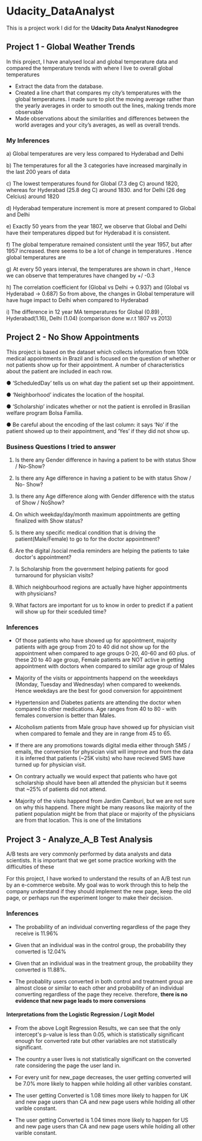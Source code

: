 # Udacity_DataAnalyst
 This is a project work I did for the **Udacity Data Analyst Nanodegree**
 
 ## Project 1 - Global Weather Trends 
 In this project, I have analysed local and global temperature data and compared the temperature trends with where I live to overall global   temperatures
 
 * Extract the data from the database.
 * Created a line chart that compares my city’s temperatures with the global temperatures. I made sure to plot the moving average rather    than the yearly averages in order to smooth out the lines, making trends more observable
 * Made observations about the similarities and differences between the world averages and your city’s averages, as well as overall trends.
 
### My Inferences
 
a) Global temperatures are very less compared to Hyderabad and Delhi

b) The temperatures for all the 3 categories have increased marginally in the last 200 years of data

c) The lowest temperatures found for Global (7.3 deg C) around 1820, whereas for Hyderabad (25.8 deg C) around 1830. and for Delhi (26 deg Celcius) around 1820

d) Hyderabad temperature increment is more at present compared to Global and Delhi

e) Exactly 50 years from the year 1807, we observe that Global and Delhi have their temperatures dipped but for Hyderabad it is consistent.

f) The global temperature remained consistent until the year 1957, but after 1957 increased.
there seems to be a lot of change in temperatures . Hence global temperatures are 

g) At every 50 years interval, the temperatures are shown in chart , Hence we can observe that temperatures have changed by +/ -0.3

h) The correlation coefficient for (Global vs Delhi -> 0.937) and (Global vs Hyderabad -> 0.687) So from above, the changes in Global temperature will have huge impact to Delhi when compared to Hyderabad

i) The difference in 12 year MA temperatures for Global (0.89) , Hyderabad(1.16), Delhi (1.04)
(comparison done w.r.t 1807 vs 2013)
 

 
 ## Project 2 - No Show Appointments

This project is based on the dataset which collects information from 100k medical appointments in Brazil and is focused on the question
of whether or not patients show up for their appointment. A number of characteristics about the patient are included in each row.

● ‘ScheduledDay’ tells us on
what day the patient set up their
appointment.

● ‘Neighborhood’ indicates the
location of the hospital.

● ‘Scholarship’ indicates
whether or not the patient is
enrolled in Brasilian welfare
program Bolsa Família.

● Be careful about the encoding
of the last column: it says ‘No’ if
the patient showed up to their
appointment, and ‘Yes’ if they
did not show up.


### Business Questions I tried to answer

1. Is there any Gender difference in having a patient to be with status Show / No-Show? 

2. Is there any Age difference in having a patient to be with status Show / No- Show?

3. Is there any Age difference along with Gender difference with the status of Show / NoShow?

4. On which weekday/day/month maximum appointments are getting finalized with Show status?

5. Is there any specific medical condition that is driving the patient(Male/Female) to go to for the doctor appointment?

6. Are the digital /social media reminders are helping the patients to take doctor's appointment?

7. Is Scholarship from the government helping patients for good turnaround for physician visits?

8. Which neighbourhood regions are actually have higher appointments with physicians?

9. What factors are important for us to know in order to predict if a patient will show up for their sceduled time?

### Inferences

* Of those patients who have showed up for appointment, majority patients with age group from 20 to 40 did not show up for the appointment when compared to age groups 0-20, 40-60 and 60 plus. of these 20 to 40 age group, Female patients are NOT active in getting appointment with doctors when compared to similar age group of Males

* Majority of the visits or appointments happend on the weeekdays (Monday, Tuesday and Wednesday) when compared to weekends. Hence weekdays are the best for good conversion for appointment

* Hypertension and Diabetes patients are attending the doctor when compared to other medications. Age ranges from 40 to 80 - with females conversion is better than Males.

* Alcoholism patients from Male group have showed up for physician visit when compared to female and they are in range from 45 to 65.

* If there are any promotions towards digital media either through SMS / emails, the conversion for physician visit will improve and from the data it is inferred that patients (~25K visits) who have recieved SMS have turned up for physician visit.

* On contrary actually we would expect that patients who have got scholarship should have been all attended the physician but it seems that ~25% of patients did not attend.

* Majority of the visits happend from Jardim Camburi, but we are not sure on why this happend. There might be many reasons like majority of the patient population might be from that place or majority of the physicians are from that location. This is one of the limitations


## Project 3 - Analyze_A_B Test Analysis

A/B tests are very commonly performed by data analysts and data scientists. It is important that we get some practice working with the difficulties of these

For this project, I have worked to understand the results of an A/B test run by an e-commerce website. My goal was to work through this  to help the company understand if they should implement the new page, keep the old page, or perhaps run the experiment longer to make their decision.


### Inferences

* The probability of an individual converting regardless of the page they receive is 11.96%

* Given that an individual was in the control group, the probability they converted is 12.04%

* Given that an individual was in the treatment group, the probability they converted is 11.88%.

* The probablity users converted in both control and treatment group are almost close or similar to each other and probability of an individual converting regardless of the page they receive. therefore, **there is no evidence that new page leads to more conversions**

#### Interpretations from the Logistic Regression / Logit Model

* From the above Logit Regression Results, we can see that the only intercept's p-value is less than 0.05, which is statistically significant enough for converted rate but other variables are not statistically significant.

* The country a user lives is not statistically significant on the converted rate considering the page the user land in.

* For every unit for new_page decreases, the user getting converted will be 7.0% more likely to happen while holding all other varibles constant.

* The user getting Converted is 1.08 times more likely to happen for UK and new page users than CA and new page users while holding all other varible constant.

* The user getting Converted is 1.04 times more likely to happen for US and new page users than CA and new page users while holding all other varible constant.


